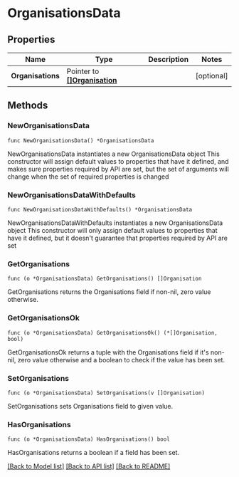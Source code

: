 # OrganisationsData

## Properties

Name | Type | Description | Notes
------------ | ------------- | ------------- | -------------
**Organisations** | Pointer to [**[]Organisation**](Organisation.md) |  | [optional] 

## Methods

### NewOrganisationsData

`func NewOrganisationsData() *OrganisationsData`

NewOrganisationsData instantiates a new OrganisationsData object
This constructor will assign default values to properties that have it defined,
and makes sure properties required by API are set, but the set of arguments
will change when the set of required properties is changed

### NewOrganisationsDataWithDefaults

`func NewOrganisationsDataWithDefaults() *OrganisationsData`

NewOrganisationsDataWithDefaults instantiates a new OrganisationsData object
This constructor will only assign default values to properties that have it defined,
but it doesn't guarantee that properties required by API are set

### GetOrganisations

`func (o *OrganisationsData) GetOrganisations() []Organisation`

GetOrganisations returns the Organisations field if non-nil, zero value otherwise.

### GetOrganisationsOk

`func (o *OrganisationsData) GetOrganisationsOk() (*[]Organisation, bool)`

GetOrganisationsOk returns a tuple with the Organisations field if it's non-nil, zero value otherwise
and a boolean to check if the value has been set.

### SetOrganisations

`func (o *OrganisationsData) SetOrganisations(v []Organisation)`

SetOrganisations sets Organisations field to given value.

### HasOrganisations

`func (o *OrganisationsData) HasOrganisations() bool`

HasOrganisations returns a boolean if a field has been set.


[[Back to Model list]](../README.md#documentation-for-models) [[Back to API list]](../README.md#documentation-for-api-endpoints) [[Back to README]](../README.md)


